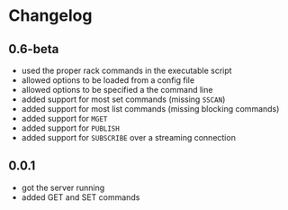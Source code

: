 # Changelog

## 0.6-beta

* used the proper rack commands in the executable script
* allowed options to be loaded from a config file
* allowed options to be specified a the command line
* added support for most set commands (missing `SSCAN`)
* added support for most list commands (missing blocking commands)
* added support for `MGET`
* added support for `PUBLISH`
* added support for `SUBSCRIBE` over a streaming connection

## 0.0.1

* got the server running
* added GET and SET commands